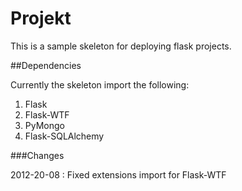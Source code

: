 Projekt
======

This is a sample skeleton for deploying flask projects.

##Dependencies

Currently the skeleton import the following:
1. Flask
2. Flask-WTF
3. PyMongo
4. Flask-SQLAlchemy

###Changes

2012-20-08 : Fixed extensions import for Flask-WTF
